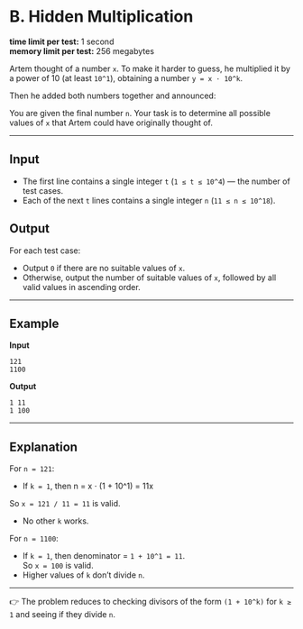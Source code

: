 # B. Hidden Multiplication

**time limit per test:** 1 second  
**memory limit per test:** 256 megabytes  

Artem thought of a number `x`. To make it harder to guess, he multiplied it by a power of 10 (at least `10^1`), obtaining a number `y = x ⋅ 10^k`.  

Then he added both numbers together and announced:  


You are given the final number `n`. Your task is to determine all possible values of `x` that Artem could have originally thought of.

---

## Input
- The first line contains a single integer `t` (`1 ≤ t ≤ 10^4`) — the number of test cases.  
- Each of the next `t` lines contains a single integer `n` (`11 ≤ n ≤ 10^18`).  

## Output
For each test case:  
- Output `0` if there are no suitable values of `x`.  
- Otherwise, output the number of suitable values of `x`, followed by all valid values in ascending order.  

---

## Example

**Input**  
```
121
1100
```

**Output**  

```
1 11
1 100
```

---

## Explanation

For `n = 121`:  
- If `k = 1`, then n = x ⋅ (1 + 10^1) = 11x
  
So `x = 121 / 11 = 11` is valid.   
- No other `k` works.  

For `n = 1100`:  
- If `k = 1`, then denominator = `1 + 10^1 = 11`.  
So `x = 100` is valid. 
- Higher values of `k` don’t divide `n`.  

---

👉 The problem reduces to checking divisors of the form `(1 + 10^k)` for `k ≥ 1` and seeing if they divide `n`.  
